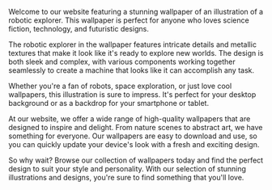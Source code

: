 <!--
Write me content for website with wallpaper "An illustration of a robotic explorer, with metallic textures and intricate details."
-->

<!--font:"Montserrat"-->

Welcome to our website featuring a stunning wallpaper of an illustration of a robotic explorer. This wallpaper is perfect for anyone who loves science fiction, technology, and futuristic designs.

The robotic explorer in the wallpaper features intricate details and metallic textures that make it look like it's ready to explore new worlds. The design is both sleek and complex, with various components working together seamlessly to create a machine that looks like it can accomplish any task.

Whether you're a fan of robots, space exploration, or just love cool wallpapers, this illustration is sure to impress. It's perfect for your desktop background or as a backdrop for your smartphone or tablet.

At our website, we offer a wide range of high-quality wallpapers that are designed to inspire and delight. From nature scenes to abstract art, we have something for everyone. Our wallpapers are easy to download and use, so you can quickly update your device's look with a fresh and exciting design.

So why wait? Browse our collection of wallpapers today and find the perfect design to suit your style and personality. With our selection of stunning illustrations and designs, you're sure to find something that you'll love.
